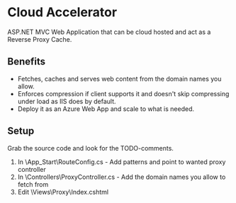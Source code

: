 # Cloud Accelerator
ASP.NET MVC Web Application that can be cloud hosted and act as a Reverse Proxy Cache.

## Benefits
* Fetches, caches and serves web content from the domain names you allow.
* Enforces compression if client supports it and doesn't skip compressing under load as IIS does by default.
* Deploy it as an Azure Web App and scale to what is needed.

## Setup
Grab the source code and look for the TODO-comments.
1. In \App_Start\RouteConfig.cs - Add patterns and point to wanted proxy controller
2. In \Controllers\ProxyController.cs - Add the domain names you allow to fetch from
3. Edit \Views\Proxy\Index.cshtml